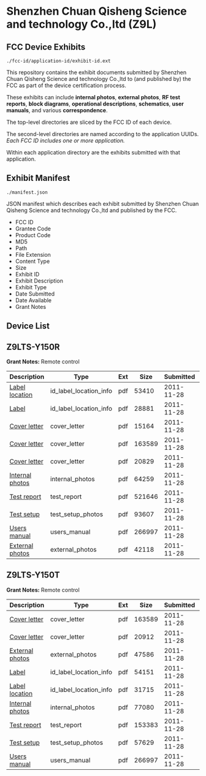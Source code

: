 # Shenzhen Chuan Qisheng Science and technology Co.,ltd (Z9L)
## FCC Device Exhibits

```
./fcc-id/application-id/exhibit-id.ext
```

This repository contains the exhibit documents submitted by Shenzhen Chuan Qisheng Science and technology Co.,ltd to (and published by) the FCC as part of the device certification process.

These exhibits can include **internal photos**, **external photos**, **RF test reports**, **block diagrams**, **operational descriptions**, **schematics**, **user manuals**, and various **correspondence**.

The top-level directories are sliced by the FCC ID of each device.

The second-level directories are named according to the application UUIDs. *Each FCC ID includes one or more application.*

Within each application directory are the exhibits submitted with that application. 

## Exhibit Manifest

```
./manifest.json
```

JSON manifest which describes each exhibit submitted by Shenzhen Chuan Qisheng Science and technology Co.,ltd and published by the FCC.

- FCC ID
- Grantee Code
- Product Code
- MD5
- Path
- File Extension
- Content Type
- Size
- Exhibit ID
- Exhibit Description
- Exhibit Type
- Date Submitted
- Date Available
- Grant Notes

## Device List
## Z9LTS-Y150R
**Grant Notes:** Remote control

| Description | Type | Ext | Size | Submitted | Available |
| ----------- | ---- | --- | ---- | --------- | --------- |
| [Label location](Z9LTS-Y150R/c7c41866d59bb2abc107ea1e988fdfbe/1588958.pdf) | id_label_location_info | pdf | 53410 | 2011-11-28 | 2011-11-28 |
| [Label](Z9LTS-Y150R/c7c41866d59bb2abc107ea1e988fdfbe/1588957.pdf) | id_label_location_info | pdf | 28881 | 2011-11-28 | 2011-11-28 |
| [Cover letter](Z9LTS-Y150R/c7c41866d59bb2abc107ea1e988fdfbe/1588953.pdf) | cover_letter | pdf | 15164 | 2011-11-28 | 2011-11-28 |
| [Cover letter](Z9LTS-Y150R/c7c41866d59bb2abc107ea1e988fdfbe/1588916.pdf) | cover_letter | pdf | 163589 | 2011-11-28 | 2011-11-28 |
| [Cover letter](Z9LTS-Y150R/c7c41866d59bb2abc107ea1e988fdfbe/1588955.pdf) | cover_letter | pdf | 20829 | 2011-11-28 | 2011-11-28 |
| [Internal photos](Z9LTS-Y150R/c7c41866d59bb2abc107ea1e988fdfbe/1588959.pdf) | internal_photos | pdf | 64259 | 2011-11-28 | 2011-11-28 |
| [Test report](Z9LTS-Y150R/c7c41866d59bb2abc107ea1e988fdfbe/1588962.pdf) | test_report | pdf | 521646 | 2011-11-28 | 2011-11-28 |
| [Test setup](Z9LTS-Y150R/c7c41866d59bb2abc107ea1e988fdfbe/1588963.pdf) | test_setup_photos | pdf | 93607 | 2011-11-28 | 2011-11-28 |
| [Users manual](Z9LTS-Y150R/c7c41866d59bb2abc107ea1e988fdfbe/1588926.pdf) | users_manual | pdf | 266997 | 2011-11-28 | 2011-11-28 |
| [External photos](Z9LTS-Y150R/c7c41866d59bb2abc107ea1e988fdfbe/1588956.pdf) | external_photos | pdf | 42118 | 2011-11-28 | 2011-11-28 |
## Z9LTS-Y150T
**Grant Notes:** Remote control

| Description | Type | Ext | Size | Submitted | Available |
| ----------- | ---- | --- | ---- | --------- | --------- |
| [Cover letter](Z9LTS-Y150T/778355ec8efe29cf7feabbbfa1cf7a6e/1588916.pdf) | cover_letter | pdf | 163589 | 2011-11-28 | 2011-11-28 |
| [Cover letter](Z9LTS-Y150T/778355ec8efe29cf7feabbbfa1cf7a6e/1588917.pdf) | cover_letter | pdf | 20912 | 2011-11-28 | 2011-11-28 |
| [External photos](Z9LTS-Y150T/778355ec8efe29cf7feabbbfa1cf7a6e/1588918.pdf) | external_photos | pdf | 47586 | 2011-11-28 | 2011-11-28 |
| [Label](Z9LTS-Y150T/778355ec8efe29cf7feabbbfa1cf7a6e/1588919.pdf) | id_label_location_info | pdf | 54151 | 2011-11-28 | 2011-11-28 |
| [Label location](Z9LTS-Y150T/778355ec8efe29cf7feabbbfa1cf7a6e/1588920.pdf) | id_label_location_info | pdf | 31715 | 2011-11-28 | 2011-11-28 |
| [Internal photos](Z9LTS-Y150T/778355ec8efe29cf7feabbbfa1cf7a6e/1588921.pdf) | internal_photos | pdf | 77080 | 2011-11-28 | 2011-11-28 |
| [Test report](Z9LTS-Y150T/778355ec8efe29cf7feabbbfa1cf7a6e/1588924.pdf) | test_report | pdf | 153383 | 2011-11-28 | 2011-11-28 |
| [Test setup](Z9LTS-Y150T/778355ec8efe29cf7feabbbfa1cf7a6e/1588925.pdf) | test_setup_photos | pdf | 57629 | 2011-11-28 | 2011-11-28 |
| [Users manual](Z9LTS-Y150T/778355ec8efe29cf7feabbbfa1cf7a6e/1588926.pdf) | users_manual | pdf | 266997 | 2011-11-28 | 2011-11-28 |

